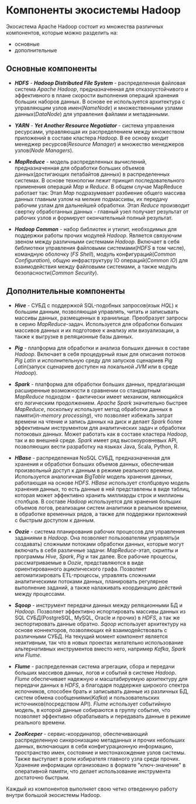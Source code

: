 # Компоненты экосистемы Hadoop

Экосистема Apache Hadoop состоит из множества различных компонентов, которые можно разделить на: 
- основные
- дополнительные

## Основные компоненты
- ***HDFS*** - ***Hadoop Distributed File System*** - распределенная файловая система *Apache Hadoop*, предназначенная для отказоустойчивого и эффективного в плане скорости выполнения операций хранения больших наборов данных. В основе ее используется архитектура с управляющим узлов имен(*NameNode*) и множественными узлами данных(*DataNode*) для управления файлами и метаданными.

- ***YARN*** - ***Yet Another Resource Negotiator*** - система управления ресурсами, управляющая их распределением между множеством приложений в составе кластера *Hadoop*. В ее основу входит менеджер ресурсов(*Resource Manager*) и множество менеджеров узлов(*Node Managers*).

- ***MapReduce*** - модель распределенных вычислений, предназначенная для обработки больших объемов данных(достигающих петабайтов данных) в распределенных системах. В основе технологии лежит принцип последовательного применения операций *Map* и *Reduce*. В общем случае MapReduce работает так: Этап *Map* подразумевает разбиение общего массива данных главным узлом на мелкие подмассивы, их передачу рабочим узлам для дальнейшей обработки. Этап *Reduce* производит свертку обработанных данных - главный узел получает результат от рабочих узлов и формирует окончательный полный результат.

- ***Hadoop Common*** - набор библиотек и утилит, необходимых для поддержки работы прочих модулей *Hadoop*. Является связуючим звеном между различными системами *Hadoop*. Включает в себя библиотеки управления файловыми системами(*HDFS* в том числе), командную оболочку (*FS Shell*), модуль конфигураций(*Common Configuration*), общую инфраструктуру IO операций(*Common IO*) для взаимодействия между файловыми системами, а также модуль безопасности(*Common Security*). 

## Дополнительные компоненты
- ***Hive*** - СУБД с поддержкой SQL-подобных запросов(язык *HQL*) к большим данным, позволяющая управлять, читать и записывать массивы данных, размещенных в хранилище. Преобразует запросы в серию *MapReduce*-задач. Используется для обработки больших массивов данных и их подготовке к анализу или визуализации, а также к выгрузке в реляционные базы данных.

- ***Pig*** - платформа для обработки и анализа больших данных в составе *Hadoop*. Включает в себя процедурный язык для описания потоков *Pig Latin* и исполнительную среду для запусков сценариев *Pig Latin*(запуск сценариев доступен на локальной *JVM* или в среде *Hadoop*).

- ***Spark*** - платформа для обработки больших данных, предлагающая расширенные возможности в сравнении со стандартным *MapReduce* подходом - фактически имеет механизм, являющийся его логическим продолжением. *Apache Spark* значительно быстрее *MapReduce*, поскольку использует метод обработки данных в памяти(*in-memory processing*), что позволяет избежать затрат времени на чтение и запись данных на диск и делает *Spark* более эффективным инструментом для аналитических задач и обработки потоковых данных. Может работать как в составе кластера *Hadoop*, так и во внешней среде. *Spark* имеет ряд высокоуровневых API, позволяющих вести разработку на языках Java, Scala, Python, R.

- ***HBase*** - распределенная NoSQL СУБД, предназначенная для хранения и обработки больших объемов данных, обеспечивая произвольный доступ к данным в режиме реального времени. Используется аналогичная *BigTable* модель хранения данных, работающая на основе *HDFS*. *HBase* использует столбцовую модель хранения данных, то есть данные в ней представлены в виде таблиц, которая может эффективно хранить миллиарды строк и миллионы столбцов. В составе *Hadoop* используется для хранения больших объемов логов, реализации систем аналитики в реальном времени, в обработке временных рядов, а также для поддержки приложений с быстрым доступом к данным.

- ***Oozie*** - система планирования рабочих процессов для управления заданиями в *Hadoop*. Она позволяет пользователям управлять(и создавать) сложными потоками обработки данных, которые могут включать в себя различные задачи: *MapReduce*-этап, скрипты и программы *Hive*, *Spark*, *Pig* и так далее. Все рабочие процессы, рассматриваемые в *Oozie*, представляются в виде ориентированного ациклического графа. Позволяет автоматизировать ETL-процессы, управлять сложными аналитическими потоками данных, планировать регулярное выполнение заданий, а также налаживать координацию действий между процессами.

- ***Sqoop*** - инструмент передачи данных между реляционными БД и *Hadoop*. Позволяет эффективно испортировать массивы данных из SQL СУБД(PostgreSQL, MySQL, Oracle и прочих) в *HDFS*, а так же экспортировать данные обратно. *Sqoop* использует архитектуру на основе коннекторов, позволяющих ей взаимодействовать с различными СУБД. На текущий момент компонент является неактивным, так что в новых проектах желательно использование альтернативных инструментов вместо него, например *Kafka*, *Spark* или *Flume*.

- ***Flume*** - распределенная система агрегации, сбора и передачи больших массивов данных, логов и событий в системе *Hadoop*. *Flume* обеспечивает надежную и масштабируемую архитектуру для передачи данных в *HDFS*, а благодаря поддержке широкого спектра испочников, способен брать и записывать данные из различных БД, систем обмена сообщениями(*Kafka*) и пользовательских источников(посредством API). *Flume* использует событийную модель, в которой данные собираются в группу события, что позволяет эффективно обрабатывать и передавать данные в режиме реального времени.

- ***ZooKeeper*** - сервис-координатор, обеспечивающий распределенную синхронизацию метаданных и прочих небольших данных, включающих в себя конфигурационную информацию, пространство имен, состояние и местонахождение узлов системы. Также выступает в роли избирателя главного узла среди прочих. Хранение информации организовано в формате "ключ-значение" в оперативной памяти, что делает использование инструмента достаточно быстрым.

Каждый из компонентов выполняет свою четко отведенную работу внутри большой экосистемы Hadoop.